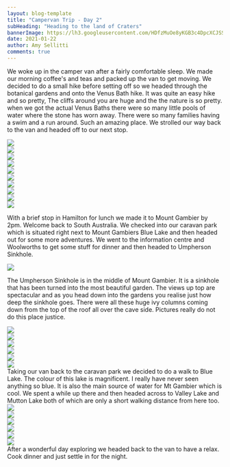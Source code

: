 ```yaml
---
layout: blog-template
title: "Campervan Trip - Day 2"
subHeading: "Heading to the land of Craters"
bannerImage: https://lh3.googleusercontent.com/HDfzMuOe8yKGB3c4DpcXCJSS9e-fokLzlqS8DZM6Vg49kxxoCE0HuG7XkUNc2rdWSj0F09S1zYrBAQeq6e22FkTi7t1YVsn7sqmIu-HHy9dDFkiCJBijs8pDKJcNOGhelGO8Y2Mo35w=w2400
date: 2021-01-22
author: Amy Sellitti
comments: true
---
```


We woke up in the camper van after a fairly comfortable sleep. We made our morning coffee's and teas and packed up the van to get moving. We decided to do a small hike before setting off so we headed through the botanical gardens and onto the Venus Bath hike. It was quite an easy hike and so pretty, The cliffs around you are huge and the the nature is so pretty. when we got the actual Venus Baths there were so many little pools of water where the stone has worn away. There were so many families having a swim and a run around. Such an amazing place. We strolled our way back to the van and headed off to our next stop. 

<div class="center-image"><img src="https://lh3.googleusercontent.com/drAoybTbkmeRfUqTe93K_uhNr3nyCTJuczoIbFfP1E2tbJEmmPeiADRNG0BgbUq9zEmygG2o9bRRBtQOVNgFtwMfvllDpRCey34fceUBbmVgxhrOdYaWAFM93siwr6X4Edfr79sdQGM=w2400" /></div>
<div class="center-image"><img src="https://lh3.googleusercontent.com/ksRWXQVeODoxa0TUAnQwrIHc85O-LlFvLl1rC_9N_tKMfcW7dmo2Id8ZKeSHVd8eiXhEHM_0k-oTVTyjqsbD2QMNDb5b03D9Sw1m-m_-rTeM3UpSxCQAIZN1x8xZX3-JXO9GdLZf4kA=w2400" /></div>
<div class="center-image"><img src="https://lh3.googleusercontent.com/aoIgmWKLzazHeMj9NoLo3Hdb-QtpPs15kdrWjtQHLqS3PqiDBp0xpP_6pCGXQUXgJy3GP_tUpSduolnZ2dsm2V5gjeA3201T-S5MrgIXlpqcTT9PZ405LJOMfAVKCwMJYOC70dU79cI=w2400" /></div>
<div class="center-image"><img src="https://lh3.googleusercontent.com/kQAdo6mzLSMQl-odlB2ugzvGPM6nd-jvJygw8kY49NmgMmGbxGeROhrc81n3ZqmlsFEFsfMRJO40hRr-G0HxxyfSO72cRS8IsMz59oVeJvYfxGASEMX9kg4d0YaHeVqDEmvDi8aNimc=w2400" /></div>
<div class="center-image"><img src="https://lh3.googleusercontent.com/etriGuDSo-5TOKuJvIp8rezCyRD1tp4Uyiaqumu8-nSkZeG-UnWY4zyeFt0mXfPjpS9f049aBAOcuVAF1surrsGYhDZscifjaOiBl7UWGdw1eemiMGQk3AwAsggIhS3hbLnOKK_zpfo=w2400" /></div>
<div class="center-image"><img src="https://lh3.googleusercontent.com/GeCLBCcyCCjDwxWW1-u7GKjxUqmZaSvP871L1j6HzkJLvGQDGWHvgrBzhN7RtVkL4fq8jy2U0cLGfkBA5EGcBeedGez_uZYxOGAPn3X1P8j7dvVQeGe-sNxDAXtJHwc-O5OSSs3X-Po=w2400" /></div>
<div class="center-image"><img src="https://lh3.googleusercontent.com/VLB7NBu78qrW_hIdHamj92esQtsp0DKzlAfZ4YgFeUb63tnlqR4bIV7oCEixA8zPwukSiI4deKYxDEpLPxDqy-ArJcsWjDB0hWtgznsM2TUFwt22-1cImqC5DFc6yxhNCqHXJvt_doM=w2400" /></div>
<div class="center-image"><img src="https://lh3.googleusercontent.com/AL-F4SGLI4gsk6MjE-v1j_88zUqQ29m3yYR6ENn3m9YyPU1hh7_cyCElP98_jQ3hHLV-tWwF67PLsJ-KbhAWl_O6Qw5MHBgWw_khhAl2RXElpgxyR9tYRJLZCYweIvagFBS4pf6RzuE=w2400" /></div>
<div class="center-image"><img src="https://lh3.googleusercontent.com/25GOCb2IMT3vcQU9CUipElcdRW_q_99Ue7m67mcCSfGha2Hp_rkhqQ_PJNlQlDlXrjl4I1OHHt0dv0FKszxaq0BOUYRMRNhZeQCBx8APQ0VPQTSClnyjXKz96WydZ-6KSGNAs42zTFA=w2400" /></div>
<div class="center-image"><img src="https://lh3.googleusercontent.com/dNiQ9_6beDn6_bjRALBhu3gLyBwA54h0H3im0bTxwKV4yhbGoqo8SVsAUhfBoQBjbc4IZsB26oZalzrSQu287Ct4009pbK8VvKszOU2-pcEEY_YZhnY4C9yR7IvDtzWu4Y6zec9rPOk=w2400" /></div>

With a brief stop in Hamilton for lunch we made it to Mount Gambier by 2pm. Welcome back to South Australia. We checked into our caravan park which is situated right next to Mount Gambiers Blue Lake  and then headed out for some more adventures. We went to the information centre and Woolworths to get some stuff for dinner and then headed to Umpherson Sinkhole.

<div class="center-image"><img src="https://lh3.googleusercontent.com/4vuvWo9Q-5uUKOlubfzzNJN8dw37cn_lHfg2PyVzRdc88ogPdTn0uaNzaeUef05VwUw7SzEojE1U2SVvQ9BgHysH2iNjNY2x5gVrvhNaIkmhIgddv3sFwJwwlG2SjFjI4mN4P9URVOc=w2400" /></div>

The Umpherson Sinkhole is in the middle of Mount Gambier. It is a sinkhole that has been turned into the most beautiful garden. The views up top are spectacular and as you head down into the gardens you realise just how deep the sinkhole goes. There were all these huge ivy columns coming down from the top of the roof all over the cave side. Pictures really do not do this place justice. 
<div class="center-image"><img src="https://lh3.googleusercontent.com/qEm38P4J56VeJt5YfVlKbfo5YnuJOduOkavbApxUfAry9aYX5ikajTQQSC12URqlLkEC7boBLukjrpn9UKr1n5WSdUlb9eapfagO6gtEoYnTyNLf7rMUYSbHXOwHX4Vi-J0DbxuVA94=w2400" /></div>
<div class="center-image"><img src="https://lh3.googleusercontent.com/NMCFqd96e69WS6fOi1-sSbPeciM6MvTOjVMSn-aC3pFcntki-VHtNjQ5F29kvNXBEFiTStW2ITHdlG-BIpQ1NKpT1eXpKVa3z0HhyMv5qE6B1wHNagGokx-wolyAKSo87UNrNZTHgUc=w2400" /></div>
<div class="center-image"><img src="https://lh3.googleusercontent.com/gkgDK9a9zp9bd9O7OL7utYZosajKO0I2K7m5Oet2Nb87Qwdb1Daz5WuB4qi6pMyflO_qc7WzvR0h-s29MMU0P591O9MTQzulmHq12ia7FJalKzMPH2Rz43U4D5Fph46cU7CDIRimAwI=w2400" /></div>
<div class="center-image"><img src="https://lh3.googleusercontent.com/I5TsnZqly2HRGnSM71hxNan0CUkz8DqG2QQ7JSOV2Yph3cy1ZuyUike8jcQzS7907cBTwgQAeTYCRF9unrVahxKUsfb4pTcdqE_kqOSYmEfnJ94pTlIH6SDWLKqhr1mM9Fv_B3CZfPo=w2400" /></div>
<div class="center-image"><img src="https://lh3.googleusercontent.com/HDfzMuOe8yKGB3c4DpcXCJSS9e-fokLzlqS8DZM6Vg49kxxoCE0HuG7XkUNc2rdWSj0F09S1zYrBAQeq6e22FkTi7t1YVsn7sqmIu-HHy9dDFkiCJBijs8pDKJcNOGhelGO8Y2Mo35w=w2400" /></div>
<div class="center-image"><img src="https://lh3.googleusercontent.com/oLBcFMAzpvENuhbopKRuPss0XRm6Umk7ph6oVu1M4DSPL75At2jlOCas9FviE4fi7cYyZ-No_Dm8ZSbK4J5KCOJAwrmPcGvG-JuLLZT0fnRMXYG4Qng65-DxsohdrWBqC-JE6egPmeo=w2400" /></div>
Taking our van back to the caravan park we decided to do a walk to Blue Lake. The colour of this lake is magnificent. I really have never seen anything so blue. It is also the main source of water for Mt Gambier which is cool. We spent a while up there and then headed across to Valley Lake and Mutton Lake both of which are only a short walking distance from here too.

<div class="center-image"><img src="https://lh3.googleusercontent.com/_bNLWLmVsxwUozVaNUqC1_0zgqonfnWnZINnceRV_yzfz89mPnNC6eUAqpIJUOrsa0kPKpMXpS05FtDx8Hl7eudx2ua7zDYRuWyGTbJ85gp4lu14m1eVWyRqGmrW8NaZj8pzQAg0QeQ=w2400" /></div>
<div class="center-image"><img src="https://lh3.googleusercontent.com/CU-mgwFFOAJsjHVE8zF7w1Fq3l8vaeF37DVz6VpbCzZsvof_uRcL3-mQ9TpLoJFJeEhMNrnjS9xkmIhEdKfnoKHmZmrgsm_Z7ETpYZCD9nhfJELjteKL0dKyDigSQt64ZjTBi8jPSmY=w2400" /></div>
<div class="center-image"><img src="https://lh3.googleusercontent.com/2jeELuo877eEtZXPjlkkPg-j8i6MSY_9yendTkFr6Vk_1Tb8WaVaUHULqvaiNYvMtmCCAFc52QERqGPn784moW28lbaUSxIN_50u8cpJZrpdNALsjczc98WO87wbJQwa5qDl-U2XBy0=w2400" /></div>
<div class="center-image"><img src="https://lh3.googleusercontent.com/2Fz6Fn5zq_hh75oNLsyNqyGSHzPopHojN77Eu6GImw_3bb4JteONR_K8lnCY2nRbZQV9RD7ACVYvTHEEoW6oGt2GNkAVXzsGdHl1XI9JWwr9ojo3N7t5mYgqaux8lESdvi4mJTti4Ok=w2400" /></div>
<div class="center-image"><img src="https://lh3.googleusercontent.com/btVuuyjkZJvATE8MsHwjnTuXtqY-sxX4sblO2QFGnTNskalvNetTfw9nmdhgQJewM3uaHbaRMDCNcS4hAmdbVd3h79NiQfnIWtL1ZmyCdCmoxsq4wk8BBa06uQzEjGPkwUx-lANzshA=w2400" /></div>
<div class="center-image"><img src="https://lh3.googleusercontent.com/n80kLc2LITADFql_HltmS03TGkyobwcoBBRddWkzVTl7Erwngox-ZRFezFfbLkdMxJSE9tct1WoqYbA-lRvPtWSDrihcU47ww2Knrxfq0msFmwVai32u5zt3bY5UIc6eGSssgl6Sy2E=w2400" /></div>
After a wonderful day exploring we headed back to the van to have a relax. Cook dinner and just settle in for the night. 


